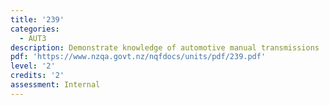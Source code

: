 ```yaml
---
title: '239'
categories:
  - AUT3
description: Demonstrate knowledge of automotive manual transmissions
pdf: 'https://www.nzqa.govt.nz/nqfdocs/units/pdf/239.pdf'
level: '2'
credits: '2'
assessment: Internal
---
```



